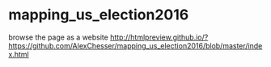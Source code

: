 # mapping_us_election2016

browse the page as a website http://htmlpreview.github.io/?https://github.com/AlexChesser/mapping_us_election2016/blob/master/index.html 

